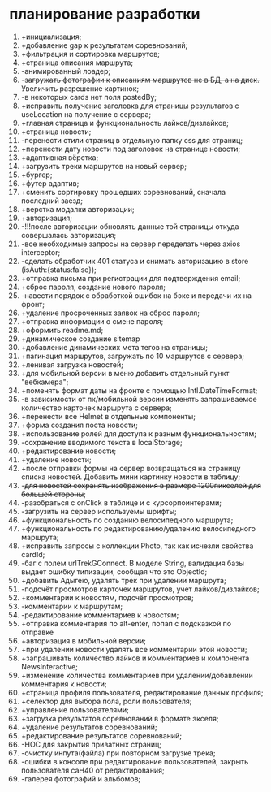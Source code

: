 # планирование разработки

1. +инициализация;
2. +добавление gap к результатам соревнований;
3. +фильтрация и сортировка маршрутов;
4. +страница описания маршрута;
5. -анимированный лоадер;
6. -~~загружать фотографии к описаниям маршрутов не в БД, а на диск. Увеличить разрешение
   картинок~~;
7. -в некоторых cards нет поля postedBy;
8. +исправить получение заголовка для страницы результатов с useLocation на получение с сервера;
9. +главная страница и функциональность лайков/дизлайков;
10. +страница новости;
11. -перенести стили страниц в отдельную папку css для страниц;
12. +перенести дату новости под заголовок на странице новости;
13. +адаптивная вёрстка;
14. +загрузить треки маршрутов на новый сервер;
15. +бургер;
16. +футер адаптив;
17. +сменить сортировку прошедших соревнований, сначала последний заезд;
18. +верстка модалки авторизации;
19. +авторизация;
20. -!!!после авторизации обновлять данные той страницы откуда совершалась авторизация;
21. -все необходимые запросы на сервер переделать через axios interceptor;
22. -сделать обработчик 401 статуса и снимать авторизацию в store (isAuth:{status:false});
23. +отправка письма при регистрации для подтверждения email;
24. +сброс пароля, создание нового пароля;
25. -навести порядок с обработкой ошибок на бэке и передачи их на фронт;
26. +удаление просроченных заявок на сброс пароля;
27. +отправка информации о смене пароля;
28. +оформить readme.md;
29. +динамическое создание sitemap
30. +добавление динамических мета тегов на страницы;
31. +пагинация маршрутов, загружать по 10 маршрутов с сервера;
32. +ленивая загрузка новостей;
33. +для мобильной версии в меню добавить отдельный пункт "вебкамера";
34. +поменять формат даты на фронте с помощью Intl.DateTimeFormat;
35. -в зависимости от пк/мобильной версии изменять запрашиваемое количество карточек маршрута с
    сервера;
36. +перенести все Helmet в отдельные компоненты;
37. +форма создания поста новости;
38. +использование ролей для доступа к разным функциональностям;
39. -сохранение вводимого текста в localStorage;
40. +редактирование новости;
41. +удаление новости;
42. +после отправки формы на сервер возвращаться на страницу списка новостей. Добавить мини
    картинку новости в таблицу;
43. -~~для новостей сохранять изображения в размере 1200пикселей для большей стороны~~;
44. -разобраться с onClick в таблице и с курсорпоинтерами;
45. -загрузить на сервер используемы шрифты;
46. +функциональность по созданию велосипедного маршрута;
47. +функциональность по редактированию/удалению велосипедного маршрута;
48. +исправить запросы с коллекции Photo, так как исчезли свойства cardId;
49. -баг с полем urlTrekGConnect. В моделе String, валидация базы выдает ошибку типизации,
    сообщая что это ObjectId;
50. +добавить Адыгею, удалять трек при удалении маршрута;
51. -подсчёт просмотров карточек маршрутов, учет лайков/дизлайков;
52. +комментарии к новостям, подсчёт просмотров;
53. -комментарии к маршрутам;
54. -редактирование комментариев к новостям;
55. +отправка комментария по alt-enter, попап с подсказкой по отправке
56. +авторизация в мобильной версии;
57. +при удалении новости удалять все комментарии этой новости;
58. +запрашивать количество лайков и комментариев и компонента NewsInteractive;
59. +изменение количества комментариев при удалении/добавлении комментария к новости;
60. +страница профиля пользователя, редактирование данных профиля;
61. +селектор для выбора пола, роли пользователя;
62. +управление пользователями;
63. +загрузка результатов соревнований в формате экселя;
64. +удаление результатов соревнований;
65. +редактирование результатов соревнований;
66. -HOC для закрытия приватных страниц;
67. -очистку инпута(файла) при повторном загрузке трека;
68. -ошибки в консоле при редактирование пользователей, закрыть пользователя caH40 от
    редактирования;
69. -галерея фотографий и альбомов;
